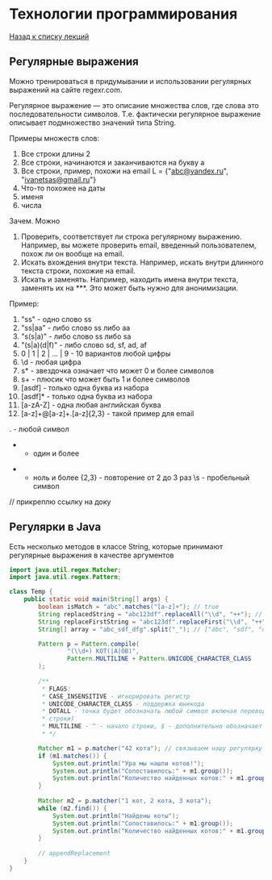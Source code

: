 # Технологии программирования

[Назад к списку лекций](/lectures/2022-fall/)

## Регулярные выражения

Можно тренироваться в придумывании и использовании регулярных выражений на сайте regexr.com.

Регулярное выражение — это описание множества слов, где слова это последовательности символов. 
Т.е. фактически регулярное выражение описывает подмножество значений типа String.

Примеры множеств слов:
1. Все строки длины 2
2. Все строки, начинаются и заканчиваются на букву a
3. Все строки, пример, похожи на email L = {"abc@yandex.ru", "ivanetsas@gmail.ru"}
4. Что-то похожее на даты
5. именя
6. числа


Зачем. Можно
1. Проверить, соответствует ли строка регулярному выражению. Например, вы можете проверить email, введенный пользователем, 
похож ли он вообще на email.
2. Искать вхождения внутри текста. Например, искать внутри длинного текста строки, похожие на email.
3. Искать и заменять. Например, находить имена внутри текста, заменять их на ***. Это может быть нужно для анонимизации.

Пример:
1. "ss" - одно слово ss
2. "ss|aa" - либо слово ss либо aa
3. "s(s|a)" - либо слово ss либо sa
4. "(s|a)(d|f)" - либо слово sd, sf, ad, af 
5. 0 | 1 | 2 | ... | 9 - 10 вариантов любой цифры
6. \d - любая цифра
7. s* - звездочка означает что может 0 и более символов
8. s+ - плюсик что может быть 1 и более символов
9. [asdf] - только одна буква из набора
10. [asdf]* - только одна буква из набора
11. [a-zA-Z] - одна любая английская буква
12. [a-z]+@[a-z]+\.[a-z]{2,3} - такой пример для email

. - любой символ
+ - один и более
* - ноль и более
{2,3} - повторение от 2 до 3 раз
\s - пробельный символ

// прикреплю ссылку на доку


## Регулярки в Java

Есть несколько методов в классе String, которые принимают регулярные выражения в качестве аргументов

```java
import java.util.regex.Matcher;
import java.util.regex.Pattern;

class Temp {
    public static void main(String[] args) {
        boolean isMatch = "abc".matches("[a-z]+"); // true
        String replacedString = "abc123df".replaceAll("\\d", "++"); // "\\d"
        String replaceFirstString = "abc123df".replaceFirst("\\d", "++");
        String[] array = "abc_sdf_dfg".split("_"); // ["abc", "sdf", "dfg"]

        Pattern p = Pattern.compile(
                "(\\d+) КОТ(|А|ОВ)",
                Pattern.MULTILINE + Pattern.UNICODE_CHARACTER_CLASS
        );
        
        /**
         * FLAGS:
         * CASE_INSENSITIVE - игнорировать регистр
         * UNICODE_CHARACTER_CLASS - поддержка юникода
         * DOTALL - точка будет обозначать любой символ включая перевод строки (без него - любой символ кроме перевода 
         * строки)
         * MULTILINE - ^ - начало строки, $ - дополнительно обозначает конец строки
         * */

        Matcher m1 = p.matcher("42 кота"); // связываем нашу регулярку с конкретной строкой
        if (m1.matches()) {
            System.out.println("Ура мы нашли котов!");
            System.out.println("Сопоставилось:" + m1.group());
            System.out.println("Количество найденных котов:" + m1.group(1));
        }
        
        Matcher m2 = p.matcher("1 кот, 2 кота, 3 кота");
        while (m2.find()) {
            System.out.println("Найдены коты");
            System.out.println("Сопоставилось:" + m1.group());
            System.out.println("Количество найденных котов:" + m1.group(1));
        }
        
        // appendReplacement
    }
}
```

